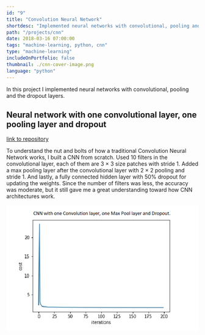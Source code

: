 ```yaml
---
id: "9"
title: "Convolution Neural Network"
shortdesc: "Implemented neural networks with convolutional, pooling and the dropout layers."
path: "/projects/cnn"
date: 2018-03-16 07:00:00
tags: "machine-learning, python, cnn"
type: "machine-learning"
includeOnPortfolio: false
thumbnail: ./cnn-cover-image.png
language: "python"
---
```


In this project I implemented neural networks with convolutional, pooling and the dropout layers.

## Neural network with one convolutional layer, one pooling layer and dropout

[link to repository](https://github.com/AchyuthaBharadwaj/Machine-Learning/tree/master/CNN)

To understand the nut and bolts of how a traditional Convolution Neural Network works, I built a CNN from scratch. Used 10 filters in the convolutional layer, each of them are 3 × 3 size patches with stride 1. Added a max pooling layer after the convolutional layer with 2 × 2 pooling and stride 1. And lastly, a fully connected hidden layer with 50% dropout for updating the weights. Since the number of filters was less, the accuracy was moderate, but it still gave me a great understanding toward how CNN architectures work.<br/>

![](./cnn-result.png)
